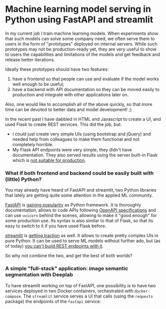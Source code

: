 # Machine learning model serving in Python using FastAPI and streamlit

In my current job I train machine learning models. When experiments show that such models can solve some company need, we often serve them to users in the form of "prototypes" deployed on internal servers. While such prototypes may not be production-ready yet, they are very useful to show to users the capabilities and limitations of the models and get feedback and release better iterations.

Ideally these prototypes should have two features:
1. have a frontend so that people can use and evaluate if the model works well enough to be useful;
2. have a backend with API documentation so they can be moved easily to production and integrate with other applications later on. 

Also, one would like to accomplish all of the above quickly, so that more time can be devoted to better data and model development! ;)

In the recent past I have dabbled in HTML and Javascript to create a UI, and used Flask to create REST services. This did the job, but:

- I could just create very simple UIs (using bootstrap and jQuery) and needed help from colleagues to make them functional and not completely horrible.
- My Flask API endpoints were very simple, they didn't have documentation. They also served results using the server built-in Flask which is [not suitable for production](https://flask.palletsprojects.com/en/1.1.x/deploying/).

### What if both frontend and backend could be easily built with (little) Python?

You may already have heard of FastAPI and streamlit, two Python libraries that lately are getting quite some attention in the applied ML community. 

[FastAPI](https://fastapi.tiangolo.com/) is [gaining popularity](https://twitter.com/honnibal/status/1272513991101775872) as Python framework. It is thoroughly documentation, allows to code APIs following [OpenAPI specifications](https://en.wikipedia.org/wiki/OpenAPI_Specification) and can use `uvicorn` behind the scenes, allowing to make it "good enough" for some production use. Its syntax is also similar to that of Flask, so that its easy to switch to it if you have used Flask before.

[streamlit](https://www.streamlit.io/) is [getting traction](https://twitter.com/streamlit/status/1272892481470857232?s=20) as well. It allows to create pretty complex UIs in pure Python. It can be used to serve ML models without further ado, but (as of today) [you can't build REST endpoints with it](https://github.com/streamlit/streamlit/issues/439).

So why not combine the two, and get the best of both worlds?

### A simple "full-stack" application: image semantic segmentation with Deeplab

To have streamlit working on top of FastAPI, one possibility is to have two services deployed in two Docker containers, orchestrated with `docker-compose`. The `streamlit` service serves a UI that calls (using the `requests` package) the endpoints of the `fastapi` service:

